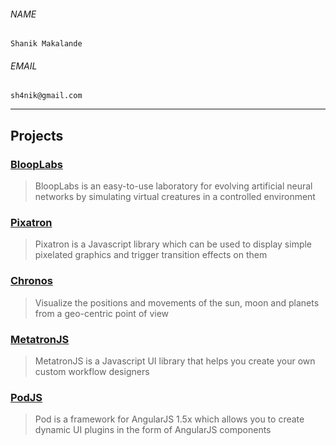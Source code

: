 ###### NAME
`Shanik Makalande`
  
###### EMAIL
`sh4nik@gmail.com`
  
  
---

## Projects

### [BloopLabs](https://sh4nik.github.io/BloopLabs)
> BloopLabs is an easy-to-use laboratory for evolving artificial neural networks by simulating virtual creatures in a controlled environment

### [Pixatron](https://sh4nik.github.io/Pixatron)
> Pixatron is a Javascript library which can be used to display simple pixelated graphics and trigger transition effects on them

### [Chronos](https://sh4nik.github.io/chronos)
> Visualize the positions and movements of the sun, moon and planets from a geo-centric point of view

### [MetatronJS](https://virtusapolarisgto.github.io/MetatronJS)
> MetatronJS is a Javascript UI library that helps you create your own custom workflow designers

### [PodJS](https://virtusapolarisgto.github.io/PodJS)
> Pod is a framework for AngularJS 1.5x which allows you to create dynamic UI plugins in the form of AngularJS components

